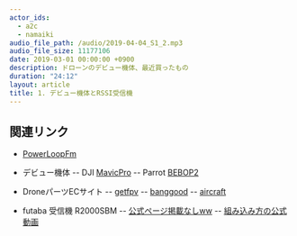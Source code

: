 ```yaml
---
actor_ids:
  - a2c
  - namaiki
audio_file_path: /audio/2019-04-04_S1_2.mp3
audio_file_size: 11177106
date: 2019-03-01 00:00:00 +0900
description: ドローンのデビュー機体、最近買ったもの
duration: "24:12"
layout: article
title: 1. デビュー機体とRSSI受信機
---
```


## 関連リンク

- [PowerLoopFm](https://powerloop.tokyo)

- デビュー機体
  -- DJI [MavicPro](https://www.dji.com/jp/mavic-2?site=brandsite&from=nav)
  -- Parrot [BEBOP2](https://www.parrot.com/jp/doron/parrot-bebop-2?ref=#parrot-bebop-2-)

- DroneパーツECサイト
  -- [getfpv](https://www.getfpv.com/)
  -- [banggood](https://www.banggood.com/)
  -- [aircraft](https://www.aircraft-japan.com/)

- futaba 受信機 R2000SBM
  -- [公式ページ掲載なしww](https://www.futaba.co.jp/results/?q=R2000SBM)
  -- [組み込み方の公式動画](https://www.youtube.com/watch?v=TTfMh4eBUJc)


